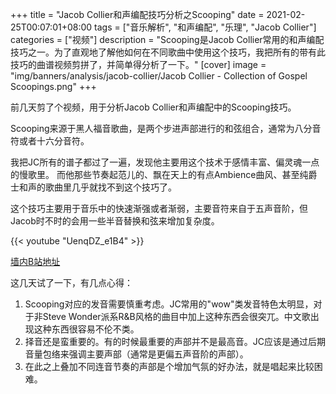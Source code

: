 +++
title = "Jacob Collier和声编配技巧分析之Scooping"
date = 2021-02-25T00:07:01+08:00
tags = ["音乐解析", "和声编配", "乐理", "Jacob Collier"]
categories = ["视频"]
description = "Scooping是Jacob Collier常用的和声编配技巧之一。为了直观地了解他如何在不同歌曲中使用这个技巧，我把所有的带有此技巧的曲谱视频剪拼了，并简单得分析了一下。"
[cover]
  image =  "img/banners/analysis/jacob-collier/Jacob Collier - Collection of Gospel Scoopings.png"
+++

前几天剪了个视频，用于分析Jacob Collier和声编配中的Scooping技巧。

Scooping来源于黑人福音歌曲，是两个步进声部进行的和弦组合，通常为八分音符或者十六分音符。

我把JC所有的谱子都过了一遍，发现他主要用这个技术于感情丰富、偏灵魂一点的慢歌里。
而他那些节奏起范儿的、飘在天上的有点Ambience曲风、甚至纯爵士和声的歌曲里几乎就找不到这个技巧了。

这个技巧主要用于音乐中的快速渐强或者渐弱，主要音符来自于五声音阶，但Jacob时不时的会用一些半音替换和弦来增加复杂度。

{{< youtube "UenqDZ_e1B4" >}}

[墙内B站地址](https://www.bilibili.com/video/BV1NA411M7az/)

这几天试了一下，有几点心得：

1. Scooping对应的发音需要慎重考虑。JC常用的"wow"类发音特色太明显，对于非Steve Wonder派系R&B风格的曲目中加上这种东西会很突兀。中文歌出现这种东西很容易不伦不类。
2. 择音还是蛮重要的。有的时候最重要的声部并不是最高音。JC应该是通过后期音量包络来强调主要声部（通常是更偏五声音阶的声部）。
3. 在此之上叠加不同连音节奏的声部是个增加气氛的好办法，就是唱起来比较困难。
